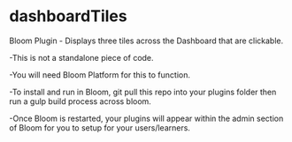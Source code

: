 # dashboardTiles
Bloom Plugin - Displays three tiles across the Dashboard that are clickable.

-This is not a standalone piece of code. 

-You will need Bloom Platform for this to function. 

-To install and run in Bloom, git pull this repo into your plugins folder then run a gulp build process across bloom.

-Once Bloom is restarted, your plugins will appear within the admin section of Bloom for you to setup for your users/learners. 
